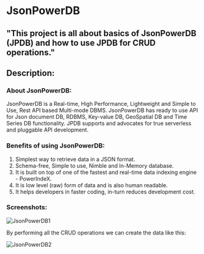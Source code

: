 # JsonPowerDB

## "This project is all about basics of JsonPowerDB (JPDB) and how to use JPDB for CRUD operations."

## Description:
### About JsonPowerDB:
JsonPowerDB is a Real-time, High Performance, Lightweight and Simple to Use, Rest API based Multi-mode DBMS. JsonPowerDB has ready to use API for Json document DB, RDBMS, Key-value DB, GeoSpatial DB and Time Series DB functionality. JPDB supports and advocates for true serverless and pluggable API development.

### Benefits of using JsonPowerDB:
1) Simplest way to retrieve data in a JSON format.
2) Schema-free, Simple to use, Nimble and In-Memory database.
3) It is built on top of one of the fastest and real-time data indexing engine - PowerIndeX.
4) It is low level (raw) form of data and is also human readable.
5) It helps developers in faster coding, in-turn reduces development cost.

### Screenshots:
![JsonPowerDB1](https://user-images.githubusercontent.com/105277074/167787278-c54cc6a7-3ace-47ab-9ee0-fdb2f3c44d2d.png)

By performing all the CRUD operations we can create the data like this:

![JsonPowerDB2](https://user-images.githubusercontent.com/105277074/167787595-f1addc9b-841e-4cce-a357-3bed4909d6db.png)


